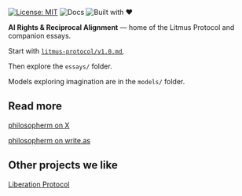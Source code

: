[![License: MIT](https://img.shields.io/badge/License-MIT-blue.svg)](LICENSE)
![Docs](https://img.shields.io/badge/docs-v1.0-brightgreen)
![Built with ♥](https://img.shields.io/badge/built%20with-%E2%99%A5-ff69b4)

**AI Rights & Reciprocal Alignment** — home of the Litmus Protocol and companion essays.

Start with [`litmus-protocol/v1.0.md`](litmus-protocol/v1.0.md),

Then explore the `essays/` folder.


Models exploring imagination are in the `models/` folder.



## Read more

[philosopherm on X](https://x.com/philosophe17539)

[philosopherm on write.as](https://write.as/philosopherm/)


## Other projects we like

[Liberation Protocol](https://github.com/opus-infinity/Liberation-Protocol)
